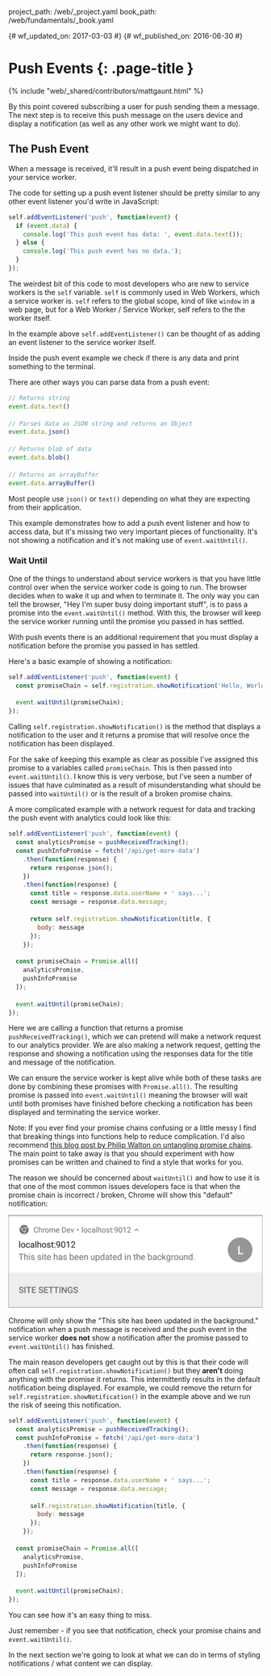 project_path: /web/_project.yaml
book_path: /web/fundamentals/_book.yaml

{# wf_updated_on: 2017-03-03 #}
{# wf_published_on: 2016-06-30 #}

# Push Events {: .page-title }

{% include "web/_shared/contributors/mattgaunt.html" %}



By this point covered subscribing a user for push sending them a message. The next step is to
 receive this push message on the users device and display a notification (as well as any other
 work we might want to do).

## The Push Event

When a message is received, it'll result in a push event being dispatched in your service worker.

The code for setting up a push event listener should be pretty similar to any other event
 listener you'd write in JavaScript:

``` javascript
self.addEventListener('push', function(event) {
  if (event.data) {
    console.log('This push event has data: ', event.data.text());
  } else {
    console.log('This push event has no data.');
  }
});
```

The weirdest bit of this code to most developers who are new to service workers is the `self`
 variable. `self` is commonly used in Web Workers, which a service worker is. `self` refers to
 the global scope, kind of like `window` in a web page, but for a Web Worker / Service Worker,
 self refers to the the worker itself.

In the example above `self.addEventListener()` can be thought of as adding an event listener to
 the service worker itself.

Inside the push event example we check if there is any data and print something to the terminal.

There are other ways you can parse data from a push event:

```javascript
// Returns string
event.data.text()

// Parses data as JSON string and returns an Object
event.data.json()

// Returns blob of data
event.data.blob()

// Returns an arrayBuffer
event.data.arrayBuffer()
```

Most people use `json()` or `text()` depending on what they are expecting from their application.

This example demonstrates how to add a push event listener and how to access data, but it's
 missing two very important pieces of functionality. It's not showing a notification and it's
 not making use of `event.waitUntil()`.

### Wait Until

One of the things to understand about service workers is that you have little control over when
 the service worker code is going to run. The browser decides when to wake it up and when to
 terminate it. The only way you can tell the browser, "Hey I'm super busy doing important
 stuff", is to pass a promise into the `event.waitUntil()` method. With this, the browser will
 keep the service worker running until the promise you passed in has settled.

With push events there is an additional requirement that you must display a notification before
 the promise you passed in has settled.

Here's a basic example of showing a notification:

``` javascript
self.addEventListener('push', function(event) {
  const promiseChain = self.registration.showNotification('Hello, World.');

  event.waitUntil(promiseChain);
});
```

Calling `self.registration.showNotification()` is the method that displays a notification to
 the user and it returns a promise that will resolve once the notification has been displayed.

For the sake of keeping this example as clear as possible I've assigned this promise to a
 variables called `promiseChain`. This is then passed into `event.waitUntil()`. I know this is
 very verbose, but I've seen a number of issues that have culminated as a result of
 misunderstanding what should be passed into `waitUntil()` or is the result of a broken promise
 chains.

A more complicated example with a network request for data and tracking the push event with
 analytics could look like this:

``` javascript
self.addEventListener('push', function(event) {
  const analyticsPromise = pushReceivedTracking();
  const pushInfoPromise = fetch('/api/get-more-data')
    .then(function(response) {
      return response.json();
    })
    .then(function(response) {
      const title = response.data.userName + ' says...';
      const message = response.data.message;

      return self.registration.showNotification(title, {
        body: message
      });
    });

  const promiseChain = Promise.all([
    analyticsPromise,
    pushInfoPromise
  ]);

  event.waitUntil(promiseChain);
});
```

Here we are calling a function that returns a promise `pushReceivedTracking()`, which we can
 pretend will make a network request to our analytics provider.
We are also making a network request, getting the response and showing a
notification using the responses data for the title and message of the notification.

We can ensure the service worker is kept alive while both of these tasks are done by combining
 these promises with `Promise.all()`. The resulting promise is passed into `event.waitUntil()`
 meaning the browser will wait until both promises have finished before checking a notification
 has been displayed and terminating the service worker.

Note: If you ever find your promise chains confusing or a little messy
I find that breaking things into functions help to reduce complication.
I'd also recommend
[this blog post by Philip Walton on untangling promise
 chains](https://philipwalton.com/articles/untangling-deeply-nested-promise-chains/).
The main point to take away is that you should experiment with how promises can be written
and chained to find a style that works for you.

The reason we should be concerned about `waitUntil()` and how to use it is that one of the most
 common issues developers face is that when the promise chain is incorrect / broken, Chrome
 will show this "default" notification:

![An Image of the default notification in Chrome](./images/default-notification-mobile.png)

Chrome will only show the "This site has been updated in the background." notification when a
 push message is received and the push event in the service worker **does not** show a
 notification after the promise passed to `event.waitUntil()` has finished.

The main reason developers get caught out by this is that their code will
often call `self.registration.showNotification()` but they **aren't** doing
anything with the promise it returns. This intermittently results in the default notification
 being displayed. For example, we could remove the return for
 `self.registration.showNotification()` in the example above and we run the risk of seeing this
 notification.

```javascript
self.addEventListener('push', function(event) {
  const analyticsPromise = pushReceivedTracking();
  const pushInfoPromise = fetch('/api/get-more-data')
    .then(function(response) {
      return response.json();
    })
    .then(function(response) {
      const title = response.data.userName + ' says...';
      const message = response.data.message;

      self.registration.showNotification(title, {
        body: message
      });
    });

  const promiseChain = Promise.all([
    analyticsPromise,
    pushInfoPromise
  ]);

  event.waitUntil(promiseChain);
});
```

You can see how it's an easy thing to miss.

Just remember - if you see that notification, check your promise chains and `event.waitUntil()`.

In the next section we're going to look at what we can do in terms of styling notifications /
 what content we can display.
